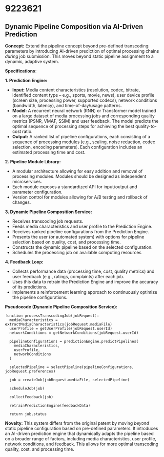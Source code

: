 # 9223621

## Dynamic Pipeline Composition via AI-Driven Prediction

**Concept:** Extend the pipeline concept beyond pre-defined transcoding parameters by introducing AI-driven prediction of optimal processing chains *during* job submission. This moves beyond static pipeline assignment to a dynamic, adaptive system.

**Specifications:**

**1. Prediction Engine:**

*   **Input:** Media content characteristics (resolution, codec, bitrate, identified content type – e.g., sports, movie, news), user device profile (screen size, processing power, supported codecs), network conditions (bandwidth, latency), and time-of-day/usage patterns.
*   **Model:** A recurrent neural network (RNN) or Transformer model trained on a large dataset of media processing jobs and corresponding quality metrics (PSNR, VMAF, SSIM) and user feedback. The model predicts the optimal sequence of processing steps for achieving the best quality-to-cost ratio.
*   **Output:** A ranked list of pipeline configurations, each consisting of a sequence of processing modules (e.g., scaling, noise reduction, codec selection, encoding parameters). Each configuration includes an estimated processing time and cost.

**2. Pipeline Module Library:**

*   A modular architecture allowing for easy addition and removal of processing modules. Modules should be designed as independent microservices.
*   Each module exposes a standardized API for input/output and parameter configuration.
*   Version control for modules allowing for A/B testing and rollback of changes.

**3. Dynamic Pipeline Composition Service:**

*   Receives transcoding job requests.
*   Feeds media characteristics and user profile to the Prediction Engine.
*   Receives ranked pipeline configurations from the Prediction Engine.
*   Presents the user (or automated system) with options for pipeline selection based on quality, cost, and processing time.
*   Constructs the dynamic pipeline based on the selected configuration.
*   Schedules the processing job on available computing resources.

**4. Feedback Loop:**

*   Collects performance data (processing time, cost, quality metrics) and user feedback (e.g., ratings, complaints) after each job.
*   Uses this data to retrain the Prediction Engine and improve the accuracy of its predictions.
*   Implements a reinforcement learning approach to continuously optimize the pipeline configurations.

**Pseudocode (Dynamic Pipeline Composition Service):**

```
function processTranscodingJob(jobRequest):
  mediaCharacteristics = extractMediaCharacteristics(jobRequest.mediaFile)
  userProfile = getUserProfile(jobRequest.userId)
  networkConditions = getNetworkConditions(jobRequest.userId)

  pipelineConfigurations = predictionEngine.predictPipelines(
    mediaCharacteristics,
    userProfile,
    networkConditions
  )

  selectedPipeline = selectPipeline(pipelineConfigurations, jobRequest.preferences)

  job = createJob(jobRequest.mediaFile, selectedPipeline)

  scheduleJob(job)

  collectFeedback(job)

  retrainPredictionEngine(feedbackData)

  return job.status
```

**Novelty:**  This system differs from the original patent by moving *beyond* static pipeline configuration based on pre-defined parameters. It introduces an AI-driven prediction engine that dynamically adapts the pipeline based on a broader range of factors, including media characteristics, user profile, network conditions, and feedback. This allows for more optimal transcoding quality, cost, and processing time.